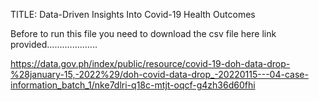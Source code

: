 
TITLE: Data-Driven Insights Into Covid-19 Health Outcomes

Before to run this file you need to download the csv file here link provided....................

https://data.gov.ph/index/public/resource/covid-19-doh-data-drop-%28january-15,-2022%29/doh-covid-data-drop_-20220115---04-case-information_batch_1/nke7dlri-q18c-mtjt-oqcf-g4zh36d60fhi
